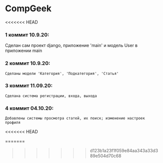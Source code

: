 # CompGeek

<<<<<<< HEAD

### 1 коммит 10.9.20:
Сделан сам проект django, приложение 'main' и модель User в приложении main

### 2 коммит 10.9.20:
    Сделаны модели 'Категория', 'Подкатегория', 'Статья'

### 3 коммит 11.09.20:
    Сделана система регистрации, входа, выхода

### 4 коммит 04.10.20:
    Добавлены системы просмотра статей, их поиск; изменение настроек профиля
<<<<<<< HEAD

=======
>>>>>>> d123b1a23f1f059e84aa343a33d389e504d70c68
